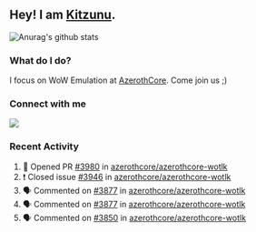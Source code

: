 ## Hey! I am [Kitzunu](https://Github.com/Kitzunu).

![Anurag's github stats](https://github-readme-stats.kitzunu.vercel.app/api?username=Kitzunu&show_icons=true)

### What do I do?

I focus on WoW Emulation at [AzerothCore](https://Github.com/AzerothCore). Come join us ;)

### Connect with me
[![](https://img.shields.io/badge/AzerothCore%20Discord-Connect%20with%20me!-green)](https://discord.com/invite/gkt4y2x)

### Recent Activity

<!--START_SECTION:activity-->
1. 💪 Opened PR [#3980](https://github.com/azerothcore/azerothcore-wotlk/pull/3980) in [azerothcore/azerothcore-wotlk](https://github.com/azerothcore/azerothcore-wotlk)
2. ❗️ Closed issue [#3946](https://github.com/azerothcore/azerothcore-wotlk/issues/3946) in [azerothcore/azerothcore-wotlk](https://github.com/azerothcore/azerothcore-wotlk)
3. 🗣 Commented on [#3877](https://github.com/azerothcore/azerothcore-wotlk/issues/3877) in [azerothcore/azerothcore-wotlk](https://github.com/azerothcore/azerothcore-wotlk)
4. 🗣 Commented on [#3877](https://github.com/azerothcore/azerothcore-wotlk/issues/3877) in [azerothcore/azerothcore-wotlk](https://github.com/azerothcore/azerothcore-wotlk)
5. 🗣 Commented on [#3850](https://github.com/azerothcore/azerothcore-wotlk/issues/3850) in [azerothcore/azerothcore-wotlk](https://github.com/azerothcore/azerothcore-wotlk)
<!--END_SECTION:activity-->
